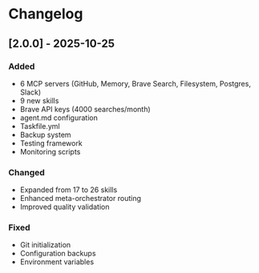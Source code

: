 # Changelog

## [2.0.0] - 2025-10-25

### Added
- 6 MCP servers (GitHub, Memory, Brave Search, Filesystem, Postgres, Slack)
- 9 new skills
- Brave API keys (4000 searches/month)
- agent.md configuration
- Taskfile.yml
- Backup system
- Testing framework
- Monitoring scripts

### Changed
- Expanded from 17 to 26 skills
- Enhanced meta-orchestrator routing
- Improved quality validation

### Fixed
- Git initialization
- Configuration backups
- Environment variables

